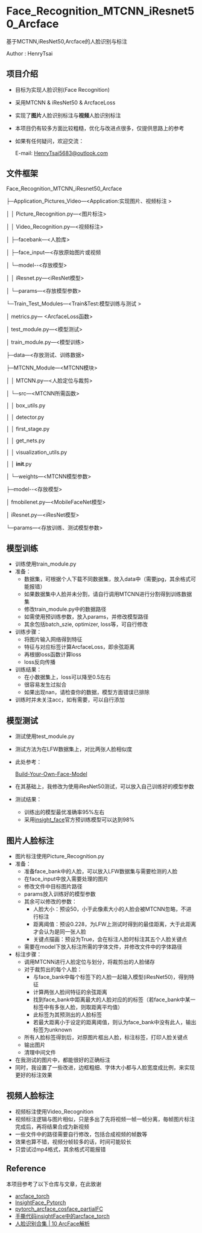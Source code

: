 # Face_Recognition_MTCNN_iResnet50_Arcface

基于MCTNN,iResNet50,Arcface的人脸识别与标注

Author : HenryTsai

## 项目介绍

- 目标为实现人脸识别(Face Recognition)
- 采用MTCNN & iResNet50 & ArcfaceLoss
- 实现了**图片**人脸识别标注与**视频**人脸识别标注
- 本项目仍有较多方面比较粗糙，优化与改进点很多，仅提供思路上的参考
- 如果有任何疑问，欢迎交流：
  
    E-mail: HenryTsai5683@outlook.com
    

## 文件框架

Face_Recognition_MTCNN_iResnet50_Arcface

├─Application_Pictures_Video—<Application:实现图片、视频标注 >

│  │  Picture_Recognition.py—<图片标注>

│  │  Video_Recognition.py—<视频标注>

│  ├─facebank—<人脸库>

│  ├─face_input—<存放原始图片或视频

│  └─model--<存放模型>

│      │  iResnet.py—<iResNet模型>

│      └─params—<存放模型参数>

└─Train_Test_Modules—<Train&Test:模型训练与测试 >

│  metrics.py— <ArcfaceLoss函数>

│  test_module.py—<模型测试>

│  train_module.py—<模型训练>

├─data—<存放测试、训练数据>

├─MTCNN_Module—<MTCNN模块>

│  │  MTCNN.py—<人脸定位与裁剪>

│  └─src—<MTCNN所需函数>

│      │  box_utils.py

│      │  detector.py

│      │  first_stage.py

│      │  get_nets.py

│      │  visualization_utils.py

│      │  **init**.py

│      └─weights—<MTCNN模型参数>

├─model--<存放模型>

│      fmobilenet.py—<MobileFaceNet模型>

│      iResnet.py—<iResNet模型>

└─params—<存放训练、测试模型参数>

## 模型训练

- 训练使用train_module.py
- 准备：
    - 数据集，可根据个人下载不同数据集，放入data中（需要jpg，其余格式可能报错）
    - 如果数据集中人脸并未分割，请自行调用MTCNN进行分割得到训练数据集
    - 修改train_module.py中的数据路径
    - 如需使用预训练参数，放入params，并修改模型路径
    - 其余包括batch_szie, optimizer, loss等，可自行修改
- 训练步骤：
    - 将图片输入网络得到特征
    - 特征与对应标签计算ArcfaceLoss，即余弦距离
    - 再根据loss函数计算loss
    - loss反向传播
- 训练结果：
    - 在小数据集上，loss可以降至0.5左右
    - 很容易发生过拟合
    - 如果出现nan，请检查你的数据，模型方面错误已排除
- 训练时并未关注acc，如有需要，可以自行添加

## 模型测试

- 测试使用test_module.py
- 测试方法为在LFW数据集上，对比两张人脸相似度
- 此处参考：
  
    [Build-Your-Own-Face-Model](https://github.com/siriusdemon/Build-Your-Own-Face-Model/blob/master/recognition/blog/test.md)
    
- 在其基础上，我修改为使用iResNet50测试，可以放入自己训练好的模型参数
- 测试结果：
    - 训练出的模型最优准确率95%左右
    - 采用[insight_face](https://github.com/deepinsight/insightface/tree/master/recognition)官方预训练模型可以达到98%

## 图片人脸标注

- 图片标注使用Picture_Recognition.py
- 准备：
    - 准备face_bank中的人脸，可以放入LFW数据集与需要检测的人脸
    - 在face_input中放入需要处理的图片
    - 修改文件中目标图片路径
    - params放入训练好的模型参数
    - 其余可以修改的参数：
        - 人脸大小：预设50，小于此像素大小的人脸会被MTCNN忽略，不进行标注
        - 距离阈值：预设0.228，为LFW上测试时得到的最佳距离，大于此距离才会认为是同一张人脸
        - 关键点描画：预设为True，会在标注人脸时标注其五个人脸关键点
    - 需要在model下放入标注所需的字体文件，并修改文件中的字体路径
- 标注步骤：
    - 调用MTCNN进行人脸定位与划分，将裁剪出的人脸储存
    - 对于裁剪出的每个人脸：
        - 与face_bank中每个标签下的人脸一起输入模型(iResNet50)，得到特征
        - 计算两张人脸间特征的余弦距离
        - 找到face_bank中距离最大的人脸对应的的标签（若face_bank中某一标签中有多张人脸，则取距离平均值）
        - 此标签为其预测出的人脸标签
        - 若最大距离小于设定的距离阈值，则认为face_bank中没有此人，输出标签为unknown
    - 所有人脸标签得到后，对原图片框出人脸，标注标签，打印人脸关键点
    - 输出图片
    - 清理中间文件
- 在我测试的图片中，都能很好的正确标注
- 同时，我设置了一些改进，边框粗细、字体大小都与人脸宽度成比例，来实现更好的标注效果

## 视频人脸标注

- 视频标注使用Video_Recognition
- 视频标注逻辑与图片相似，只是多出了先将视频一帧一帧分离，毎帧图片标注完成后，再将结果合成为新视频
- 一些文件中的路径需要自行修改，包括合成视频的帧数等
- 效果也算不错，视频分帧较多的话，时间可能较长
- 只尝试过mp4格式，其余格式可能报错

## Reference

本项目参考了以下仓库与文章，在此致谢

- [arcface_torch](https://github.com/deepinsight/insightface/tree/master/recognition/arcface_torch)
- [InsightFace_Pytorch](https://github.com/TreB1eN/InsightFace_Pytorch)
- [pytorch_arcface_cosface_partialFC](https://github.com/leoluopy/pytorch_arcface_cosface_partialFC)
- [手撕代码insightFace中的arcface_torch](https://zhuanlan.zhihu.com/p/368510746?utm_source=wechat_session&utm_medium=social&utm_oi=868793313396920320&utm_campaign=shareopn)
- [人脸识别合集 | 10 ArcFace解析](https://zhuanlan.zhihu.com/p/76541084)
